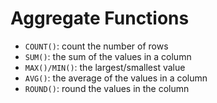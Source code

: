 # Aggregate Functions
- `COUNT()`: count the number of rows
- `SUM()`: the sum of the values in a column
- `MAX()/MIN()`: the largest/smallest value
- `AVG()`: the average of the values in a column
- `ROUND()`: round the values in the column


